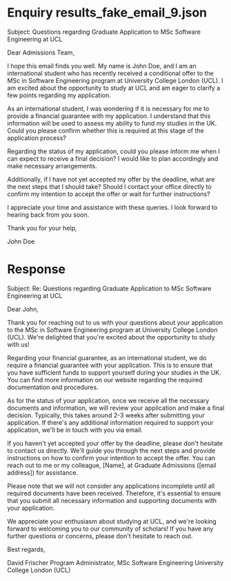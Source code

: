 
# Enquiry results_fake_email_9.json

Subject: Questions regarding Graduate Application to MSc Software Engineering at UCL

Dear Admissions Team,

I hope this email finds you well. My name is John Doe, and I am an international student who has recently received a conditional offer to the MSc in Software Engineering program at University College London (UCL). I am excited about the opportunity to study at UCL and am eager to clarify a few points regarding my application.

As an international student, I was wondering if it is necessary for me to provide a financial guarantee with my application. I understand that this information will be used to assess my ability to fund my studies in the UK. Could you please confirm whether this is required at this stage of the application process?

Regarding the status of my application, could you please inform me when I can expect to receive a final decision? I would like to plan accordingly and make necessary arrangements.

Additionally, if I have not yet accepted my offer by the deadline, what are the next steps that I should take? Should I contact your office directly to confirm my intention to accept the offer or wait for further instructions?

I appreciate your time and assistance with these queries. I look forward to hearing back from you soon.

Thank you for your help,

John Doe

# Response

Subject: Re: Questions regarding Graduate Application to MSc Software Engineering at UCL

Dear John,

Thank you for reaching out to us with your questions about your application to the MSc in Software Engineering program at University College London (UCL). We're delighted that you're excited about the opportunity to study with us!

Regarding your financial guarantee, as an international student, we do require a financial guarantee with your application. This is to ensure that you have sufficient funds to support yourself during your studies in the UK. You can find more information on our website regarding the required documentation and procedures.

As for the status of your application, once we receive all the necessary documents and information, we will review your application and make a final decision. Typically, this takes around 2-3 weeks after submitting your application. If there's any additional information required to support your application, we'll be in touch with you via email.

If you haven't yet accepted your offer by the deadline, please don't hesitate to contact us directly. We'll guide you through the next steps and provide instructions on how to confirm your intention to accept the offer. You can reach out to me or my colleague, [Name], at Graduate Admissions ([email address]) for assistance.

Please note that we will not consider any applications incomplete until all required documents have been received. Therefore, it's essential to ensure that you submit all necessary information and supporting documents with your application.

We appreciate your enthusiasm about studying at UCL, and we're looking forward to welcoming you to our community of scholars! If you have any further questions or concerns, please don't hesitate to reach out.

Best regards,

David Frischer
Program Administrator, MSc Software Engineering
University College London (UCL)

        